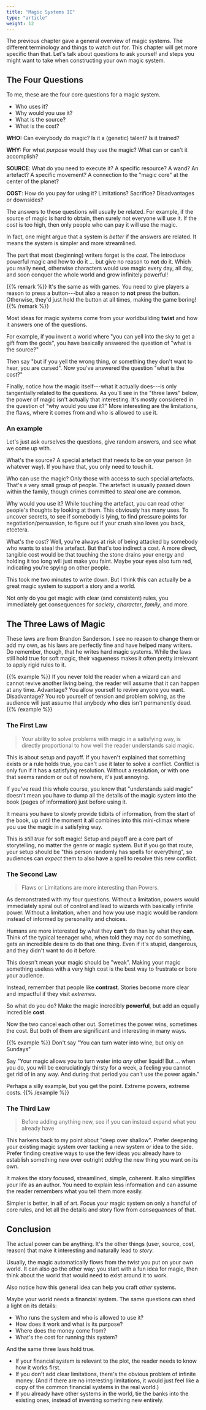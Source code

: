 ```yaml
---
title: "Magic Systems II"
type: "article"
weight: 12
---
```


The previous chapter gave a general overview of magic systems. The different terminology and things to watch out for. This chapter will get more specific than that. Let's talk about questions to ask yourself and steps you might want to take when constructing your own magic system.

## The Four Questions

To me, these are the four core questions for a magic system.

* Who uses it?
* Why would you use it?
* What is the source?
* What is the cost?

**WHO:** Can everybody do magic? Is it a (genetic) talent? Is it trained? 

**WHY:** For what _purpose_ would they use the magic? What can or can't it accomplish?

**SOURCE**: What do you need to execute it? A specific resource? A wand? An artefact? A specific movement? A connection to the "magic core" at the center of the planet?

**COST**: How do you pay for using it? Limitations? Sacrifice? Disadvantages or downsides?

The answers to these questions will usually be related. For example, if the source of magic is hard to obtain, then surely not everyone will use it. If the cost is too high, then only people who can pay it will use the magic.

In fact, one might argue that a system is _better_ if the answers are related. It means the system is simpler and more streamlined.

The part that most (beginning) writers forget is the _cost_. The introduce powerful magic and how to do it ... but give no reason to **not** do it. Which you really need, otherwise characters would use magic every day, all day, and soon conquer the whole world and grow infinitely powerful!

{{% remark %}}
It's the same as with games. You need to give players a reason to press a button---but also a reason to **not** press the button. Otherwise, they'd just hold the button at all times, making the game boring!
{{% /remark %}}

Most ideas for magic systems come from your worldbuilding **twist** and how it answers one of the questions. 

For example, if you invent a world where "you can yell into the sky to get a gift from the gods", you have basically answered the question of "what is the source?"

Then say "but if you yell the wrong thing, or something they don't want to hear, you are cursed". Now you've answered the question "what is the cost?"

Finally, notice how the magic itself---what it actually does---is only tangentially related to the questions. As you'll see in the "three laws" below, the power of magic isn't actually that interesting. It's mostly considered in the question of "why would you use it?" More interesting are the limitations, the flaws, where it comes from and who is allowed to use it.

### An example

Let's just ask ourselves the questions, give random answers, and see what we come up with.

What's the source? A special artefact that needs to be on your person (in whatever way). If you have that, you only need to touch it.

Who can use the magic? Only those with access to such special artefacts. That's a very small group of people. The artefact is usually passed down within the family, though crimes committed to _steal_ one are common.

Why would you use it? While touching the artefact, you can read other people's thoughts by looking at them. This obviously has many uses. To uncover secrets, to see if somebody is lying, to find pressure points for negotiation/persuasion, to figure out if your crush also loves you back, etcetera.

What's the cost? Well, you're always at risk of being attacked by somebody who wants to steal the artefact. But that's too indirect a cost. A more direct, tangible cost would be that touching the stone drains your energy and holding it too long will just make you faint. Maybe your eyes also turn red, indicating you're spying on other people.

This took me two minutes to write down. But I think this can actually be a great magic system to support a story and a world.

Not only do you get magic with clear (and consistent) rules, you immediately get consequences for _society_, _character_, _family_, and more.

## The Three Laws of Magic

These laws are from Brandon Sanderson. I see no reason to change them or add my own, as his laws are perfectly fine and have helped many writers. Do remember, though, that he writes hard magic systems. While the laws still hold true for soft magic, their vagueness makes it often pretty irrelevant to apply rigid rules to it. 

{{% example %}}
If you never told the reader when a wizard can and cannot revive another living being, the reader will assume that it can happen at any time. Advantage? You allow yourself to revive anyone you want. Disadvantage? You rob yourself of tension and problem solving, as the audience will just assume that anybody who dies isn't permanently dead.
{{% /example %}}

### The First Law

> Your ability to solve problems with magic in a satisfying way, is directly proportional to how well the reader understands said magic.

This is about setup and payoff. If you haven't explained that something exists or a rule holds true, you can't use it later to solve a conflict. Conflict is only fun if it has a satisfying resolution. Without a resolution, or with one that seems random or out of nowhere, it's just annoying.

If you've read this whole course, you know that "understands said magic" doesn't mean you have to dump all the details of the magic system into the book (pages of information) just before using it.

It means you have to slowly provide tidbits of information, from the start of the book, up until the moment it all combines into this mini-climax where you use the magic in a satisfying way.

This is _still true_ for soft magic! Setup and payoff are a core part of storytelling, no matter the genre or magic system. But if you go that route, your setup should be "this person randomly has spells for everything", so audiences can _expect_ them to also have a spell to resolve this new conflict.

### The Second Law

> Flaws or Limitations are more interesting than Powers.

As demonstrated with my four questions. Without a limitation, powers would immediately spiral out of control and lead to wizards with basically infinite power. Without a limitation, when and how you use magic would be random instead of informed by personality and choices.

Humans are more interested by what they **can't** do than by what they **can**. Think of the typical teenager who, when told they may _not_ do something, gets an incredible desire to do that one thing. Even if it's stupid, dangerous, and they didn't want to do it before.

This doesn't mean your magic should be "weak". Making your magic something useless with a very high cost is the best way to frustrate or bore your audience. 

Instead, remember that people like **contrast**. Stories become more clear and impactful if they visit _extremes_.

So what do you do? Make the magic incredibly **powerful**, but add an equally incredible **cost**.

Now the two cancel each other out. Sometimes the power wins, sometimes the cost. But both of them are significant and interesting in many ways.

{{% example %}}
Don't say "You can turn water into wine, but only on Sundays" 

Say "Your magic allows you to turn water into _any_ other liquid! But ... when you do, you will be excruciatingly thirsty for a week, a feeling you cannot get rid of in any way. And during that period you can't use the power again."

Perhaps a silly example, but you get the point. Extreme powers, extreme costs.
{{% /example %}}

### The Third Law

> Before adding anything new, see if you can instead expand what you already have

This harkens back to my point about "deep over shallow". Prefer deepening your existing magic system over tacking a new system or idea to the side. Prefer finding creative ways to use the few ideas you already have to establish something new over outright _adding_ the new thing you want on its own.

It makes the story focused, streamlined, simple, coherent. It also simplifies your life as an author. You need to explain less information and can assume the reader remembers what you tell them more easily.

Simpler is better, in all of art. Focus your magic system on only a handful of core rules, and let all the details and story flow from _consequences_ of that.

## Conclusion

The actual power can be anything. It's the other things (user, source, cost, reason) that make it interesting and naturally lead to _story_.

Usually, the magic automatically flows from the twist you put on your own world. It can also go the other way: you start with a fun idea for magic, then think about the world that would need to exist around it to work.

Also notice how this general idea can help you craft _other_ systems. 

Maybe your world needs a financial system. The same questions can shed a light on its details:

* Who runs the system and who is allowed to use it?
* How does it work and what is its purpose?
* Where does the money come from?
* What's the cost for running this system?

And the same three laws hold true.

* If your financial system is relevant to the plot, the reader needs to know how it works first.
* If you don't add clear limitations, there's the obvious problem of infinite money. (And if there are no interesting limitations, it would just feel like a copy of the common financial systems in the real world.)
* If you already have other systems in the world, tie the banks into the existing ones, instead of inventing something new entirely.